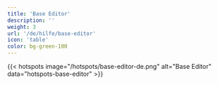 ```yaml
---
title: 'Base Editor'
description: ''
weight: 3
url: '/de/hilfe/base-editor'
icon: 'table'
color: bg-green-100
---
```


{{< hotspots image="/hotspots/base-editor-de.png" alt="Base Editor" data="hotspots-base-editor" >}}
